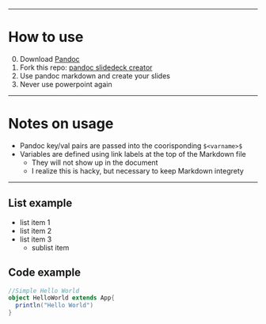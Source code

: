[title]: <> (Slide Decks with Pandoc)
[author]: <> (Kyle Gwinnup)
[subtitle]: <> (Credit to <a href='https://github.com/braje'>github.com/braje</a> & <a href='http://johnmacfarlane.net/pandoc/'>Pandoc</a>)
[site]: <> (<a href='http://kgwinnup.github.io'>http://kgwinnup.github.io/</a>)
[transition]: <> (zoom)
[template]: <> (default)

-------------------------------------------------------------------

# How to use

0. Download <a href='http://johnmacfarlane.net/pandoc/'>Pandoc</a>
1. Fork this repo: <a href="#">pandoc slidedeck creator</a>
2. Use pandoc markdown and create your slides
3. Never use powerpoint again

------------------------------------------------------------------

# Notes on usage

* Pandoc key/val pairs are passed into the coorisponding `$<varname>$`
* Variables are defined using link labels at the top of the Markdown
  file
    + They will not show up in the document
    + I realize this is hacky, but necessary to keep Markdown integrety

-------------------------------------------------------------------

## List example

* list item 1
* list item 2
* list item 3
    + sublist item

## Code example

```scala
//Simple Hello World 
object HelloWorld extends App{
  println("Hello World")
}
```
